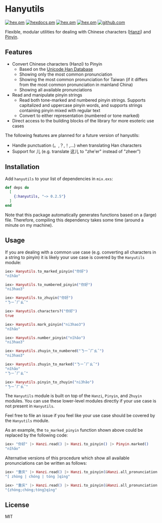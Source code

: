 # Hanyutils

[![hex.pm](https://img.shields.io/hexpm/v/hanyutils.svg)](https://hex.pm/packages/hanyutils)
[![hexdocs.pm](https://img.shields.io/badge/hex-docs-lightgreen.svg)](https://hexdocs.pm/hanyutils/api-reference.html)
[![hex.pm](https://img.shields.io/hexpm/dt/hanyutils.svg)](https://hex.pm/packages/hanyutils)
[![hex.pm](https://img.shields.io/hexpm/l/hanyutils.svg)](https://hex.pm/packages/hanyutils)
[![github.com](https://img.shields.io/github/last-commit/mathsaey/hanyutils.svg)](https://github.com/mathsaey/hanyutils/commits/master)

Flexible, modular utilities for dealing with Chinese characters
([Hanzi](https://en.wikipedia.org/wiki/Chinese_characters)) and
[Pinyin](https://en.wikipedia.org/wiki/Pinyin).

## Features

- Convert Chinese characters (Hanzi) to Pinyin
  - Based on the [Unicode Han Database](http://www.unicode.org/reports/tr38/tr38-27.html)
  - Showing only the most common pronunciation
  - Showing the most common pronunciation for Taiwan (if it differs from the
  most common pronunciation in mainland China)
  - Showing all available pronunciations
- Read and manipulate pinyin strings
  - Read both tone-marked and numbered pinyin strings. Supports capitalized and
  uppercase pinyin words, and supports strings containing pinyin mixed with
  regular text
  - Convert to either representation (numbered or tone marked)
- Direct access to the building blocks of the library for more esoteric use cases

The following features are planned for a future version of hanyutils:

- Handle punctuation (。,？,！,...) when translating Han characters
- Support for 儿 (e.g. translate 这儿 to "zhe'er" instead of "zheer")

## Installation

Add `hanyutils` to your list of dependencies in `mix.exs`:

```elixir
def deps do
  [
    {:hanyutils, "~> 0.2.5"}
  ]
end
```

Note that this package automatically generates functions based on a (large)
file.
Therefore, compiling this dependency takes some time (around a minute on my machine).

## Usage

If you are dealing with a common use case (e.g. converting all characters in a
string to pinyin) it is likely your use case is covered by the `Hanyutils`
module:

```elixir
iex> Hanyutils.to_marked_pinyin("你好")
"nǐhǎo"

iex> Hanyutils.to_numbered_pinyin("你好")
"ni3hao3"

iex> Hanyutils.to_zhuyin("你好")
"ㄋㄧˇㄏㄠˇ"

iex> Hanyutils.characters?("你好")
true

iex> Hanyutils.mark_pinyin("ni3hao3")
"nǐhǎo"

iex> Hanyutils.number_pinyin("nǐhǎo")
"ni3hao3"

iex> Hanyutils.zhuyin_to_numbered("ㄋㄧˇㄏㄠˇ")
"ni3hao3"

iex> Hanyutils.zhuyin_to_marked("ㄋㄧˇㄏㄠˇ")
"nǐhǎo"
"ㄋㄧˇㄏㄠˇ"

iex> Hanyutils.pinyin_to_zhuyin("ni3hǎo")
"ㄋㄧˇㄏㄠˇ"
```

The `Hanyutils` module is built on top of the `Hanzi`, `Pinyin`, and `Zhuyin` modules.
You can use these lower-level modules directly if your use case is not present in `Hanyutils`.

Feel free to file an issue if you feel like your use case should be covered by the `Hanyutils` module.

As an example, the `to_marked_pinyin` function shown above could be replaced by the following code:

```elixir
iex> "你好" |> Hanzi.read() |> Hanzi.to_pinyin() |> Pinyin.marked()
"nǐhǎo"
```

Alternative versions of this procedure which show all available pronunciations can be written as follows:

```elixir
iex> "重庆" |> Hanzi.read() |> Hanzi.to_pinyin(&Hanzi.all_pronunciations/1) |> Pinyin.marked()
"[ zhòng | chóng | tóng ]qìng"

iex> "重庆" |> Hanzi.read() |> Hanzi.to_pinyin(&Hanzi.all_pronunciations(&1, "{", ";", "}")) |> Pinyin.marked()
"{zhòng;chóng;tóng}qìng"
```

## License

MIT
